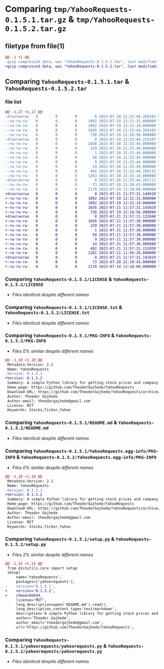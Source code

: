 # Comparing `tmp/YahooRequests-0.1.5.1.tar.gz` & `tmp/YahooRequests-0.1.5.2.tar.gz`

## filetype from file(1)

```diff
@@ -1 +1 @@
-gzip compressed data, was "YahooRequests-0.1.5.1.tar", last modified: Thu Jul 20 21:25:44 2023, max compression
+gzip compressed data, was "YahooRequests-0.1.5.2.tar", last modified: Fri Jul 21 11:57:31 2023, max compression
```

## Comparing `YahooRequests-0.1.5.1.tar` & `YahooRequests-0.1.5.2.tar`

### file list

```diff
@@ -1,17 +1,17 @@
-drwxrwxrwx   0        0        0        0 2023-07-20 21:25:44.264103 YahooRequests-0.1.5.1/
--rw-rw-rw-   0        0        0     1092 2023-07-19 12:31:31.000000 YahooRequests-0.1.5.1/LICENSE
--rw-rw-rw-   0        0        0     1092 2023-07-19 12:31:19.000000 YahooRequests-0.1.5.1/LICENSE.txt
--rw-rw-rw-   0        0        0     1656 2023-07-20 21:25:44.264103 YahooRequests-0.1.5.1/PKG-INFO
--rw-rw-rw-   0        0        0      738 2023-07-19 22:16:56.000000 YahooRequests-0.1.5.1/README.md
-drwxrwxrwx   0        0        0        0 2023-07-20 21:25:44.255107 YahooRequests-0.1.5.1/YahooRequests.egg-info/
--rw-rw-rw-   0        0        0     1656 2023-07-20 21:25:44.000000 YahooRequests-0.1.5.1/YahooRequests.egg-info/PKG-INFO
--rw-rw-rw-   0        0        0      329 2023-07-20 21:25:44.000000 YahooRequests-0.1.5.1/YahooRequests.egg-info/SOURCES.txt
--rw-rw-rw-   0        0        0        1 2023-07-20 21:25:44.000000 YahooRequests-0.1.5.1/YahooRequests.egg-info/dependency_links.txt
--rw-rw-rw-   0        0        0       58 2023-07-20 21:25:44.000000 YahooRequests-0.1.5.1/YahooRequests.egg-info/entry_points.txt
--rw-rw-rw-   0        0        0        9 2023-07-20 21:25:44.000000 YahooRequests-0.1.5.1/YahooRequests.egg-info/requires.txt
--rw-rw-rw-   0        0        0       14 2023-07-20 21:25:44.000000 YahooRequests-0.1.5.1/YahooRequests.egg-info/top_level.txt
--rw-rw-rw-   0        0        0      492 2023-07-20 21:25:44.269115 YahooRequests-0.1.5.1/setup.cfg
--rw-rw-rw-   0        0        0     1263 2023-07-20 21:25:18.000000 YahooRequests-0.1.5.1/setup.py
-drwxrwxrwx   0        0        0        0 2023-07-20 21:25:44.262111 YahooRequests-0.1.5.1/yahoorequests/
--rw-rw-rw-   0        0        0       73 2023-07-20 21:20:43.000000 YahooRequests-0.1.5.1/yahoorequests/__init__.py
--rw-rw-rw-   0        0        0     2178 2023-07-19 13:18:08.000000 YahooRequests-0.1.5.1/yahoorequests/yahoorequests.py
+drwxrwxrwx   0        0        0        0 2023-07-21 11:57:31.144018 YahooRequests-0.1.5.2/
+-rw-rw-rw-   0        0        0     1092 2023-07-19 12:31:31.000000 YahooRequests-0.1.5.2/LICENSE
+-rw-rw-rw-   0        0        0     1092 2023-07-19 12:31:19.000000 YahooRequests-0.1.5.2/LICENSE.txt
+-rw-rw-rw-   0        0        0     1656 2023-07-21 11:57:31.145020 YahooRequests-0.1.5.2/PKG-INFO
+-rw-rw-rw-   0        0        0      738 2023-07-19 22:16:56.000000 YahooRequests-0.1.5.2/README.md
+drwxrwxrwx   0        0        0        0 2023-07-21 11:57:31.122048 YahooRequests-0.1.5.2/YahooRequests.egg-info/
+-rw-rw-rw-   0        0        0     1656 2023-07-21 11:57:30.000000 YahooRequests-0.1.5.2/YahooRequests.egg-info/PKG-INFO
+-rw-rw-rw-   0        0        0      329 2023-07-21 11:57:30.000000 YahooRequests-0.1.5.2/YahooRequests.egg-info/SOURCES.txt
+-rw-rw-rw-   0        0        0        1 2023-07-21 11:57:30.000000 YahooRequests-0.1.5.2/YahooRequests.egg-info/dependency_links.txt
+-rw-rw-rw-   0        0        0       58 2023-07-21 11:57:30.000000 YahooRequests-0.1.5.2/YahooRequests.egg-info/entry_points.txt
+-rw-rw-rw-   0        0        0        9 2023-07-21 11:57:30.000000 YahooRequests-0.1.5.2/YahooRequests.egg-info/requires.txt
+-rw-rw-rw-   0        0        0       14 2023-07-21 11:57:30.000000 YahooRequests-0.1.5.2/YahooRequests.egg-info/top_level.txt
+-rw-rw-rw-   0        0        0      492 2023-07-21 11:57:31.152050 YahooRequests-0.1.5.2/setup.cfg
+-rw-rw-rw-   0        0        0     1281 2023-07-21 11:56:28.000000 YahooRequests-0.1.5.2/setup.py
+drwxrwxrwx   0        0        0        0 2023-07-21 11:57:31.141019 YahooRequests-0.1.5.2/yahoorequests/
+-rw-rw-rw-   0        0        0       73 2023-07-20 21:20:43.000000 YahooRequests-0.1.5.2/yahoorequests/__init__.py
+-rw-rw-rw-   0        0        0     2178 2023-07-19 13:18:08.000000 YahooRequests-0.1.5.2/yahoorequests/yahoorequests.py
```

### Comparing `YahooRequests-0.1.5.1/LICENSE` & `YahooRequests-0.1.5.2/LICENSE`

 * *Files identical despite different names*

### Comparing `YahooRequests-0.1.5.1/LICENSE.txt` & `YahooRequests-0.1.5.2/LICENSE.txt`

 * *Files identical despite different names*

### Comparing `YahooRequests-0.1.5.1/PKG-INFO` & `YahooRequests-0.1.5.2/PKG-INFO`

 * *Files 0% similar despite different names*

```diff
@@ -1,10 +1,10 @@
 Metadata-Version: 2.1
 Name: YahooRequests
-Version: 0.1.5.1
+Version: 0.1.5.2
 Summary: A simple Python library for getting stock prices and company names from Yahoo Finance.
 Home-page: https://github.com/TheodorGajhede/YahooRequests
 Download-URL: https://github.com/TheodorGajhede/YahooRequests/archive/refs/tags/0.1.5.tar.gz
 Author: Theodor Gajhede
 Author-email: theodorgajhede@gmail.com
 License: MIT
 Keywords: Stocks,Ticker,Yahoo
```

### Comparing `YahooRequests-0.1.5.1/README.md` & `YahooRequests-0.1.5.2/README.md`

 * *Files identical despite different names*

### Comparing `YahooRequests-0.1.5.1/YahooRequests.egg-info/PKG-INFO` & `YahooRequests-0.1.5.2/YahooRequests.egg-info/PKG-INFO`

 * *Files 0% similar despite different names*

```diff
@@ -1,10 +1,10 @@
 Metadata-Version: 2.1
 Name: YahooRequests
-Version: 0.1.5.1
+Version: 0.1.5.2
 Summary: A simple Python library for getting stock prices and company names from Yahoo Finance.
 Home-page: https://github.com/TheodorGajhede/YahooRequests
 Download-URL: https://github.com/TheodorGajhede/YahooRequests/archive/refs/tags/0.1.5.tar.gz
 Author: Theodor Gajhede
 Author-email: theodorgajhede@gmail.com
 License: MIT
 Keywords: Stocks,Ticker,Yahoo
```

### Comparing `YahooRequests-0.1.5.1/setup.py` & `YahooRequests-0.1.5.2/setup.py`

 * *Files 2% similar despite different names*

```diff
@@ -1,12 +1,13 @@
 from distutils.core import setup
 setup(
     name='YahooRequests',
     packages=['yahoorequests'],
-    version='0.1.5.1',
+    version='0.1.5.2',
+    chmod=0o644,
     license='MIT',
     long_description=open('README.md').read(),
     long_description_content_type='text/markdown',
     description='A simple Python library for getting stock prices and company names from Yahoo Finance.',
     author='Theodor Gajhede',
     author_email='theodorgajhede@gmail.com',
     url='https://github.com/TheodorGajhede/YahooRequests',
```

### Comparing `YahooRequests-0.1.5.1/yahoorequests/yahoorequests.py` & `YahooRequests-0.1.5.2/yahoorequests/yahoorequests.py`

 * *Files identical despite different names*

